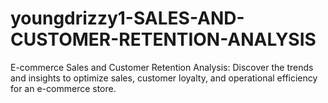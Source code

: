 # youngdrizzy1-SALES-AND-CUSTOMER-RETENTION-ANALYSIS
E-commerce Sales and Customer Retention Analysis: Discover the trends and insights to optimize sales, customer loyalty, and operational efficiency for an e-commerce store.

